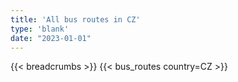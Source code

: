 ```yaml
---
title: 'All bus routes in CZ'
type: 'blank'
date: "2023-01-01"
---
```


{{< breadcrumbs >}}
{{< bus_routes country=CZ >}}
